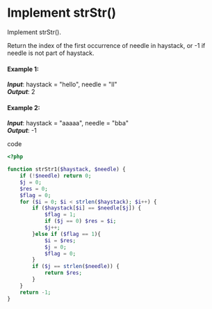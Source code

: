 # Implement strStr()

Implement strStr().

Return the index of the first occurrence of needle in haystack, or -1 if needle is not part of haystack.

#### Example 1:

***Input***: haystack = "hello", needle = "ll"  
***Output***: 2
#### Example 2:

***Input***: haystack = "aaaaa", needle = "bba"  
***Output***: -1


code 

```php
<?php

function strStr1($haystack, $needle) {
    if (!$needle) return 0;
    $j = 0;
    $res = 0;
    $flag = 0;
    for ($i = 0; $i < strlen($haystack); $i++) {
        if ($haystack[$i] == $needle[$j]) {
            $flag = 1;
            if ($j == 0) $res = $i;
            $j++;
        }else if ($flag == 1){
            $i = $res;
            $j = 0;
            $flag = 0;
        }
        if ($j == strlen($needle)) {
            return $res;
        }
    }
    return -1;
}


```